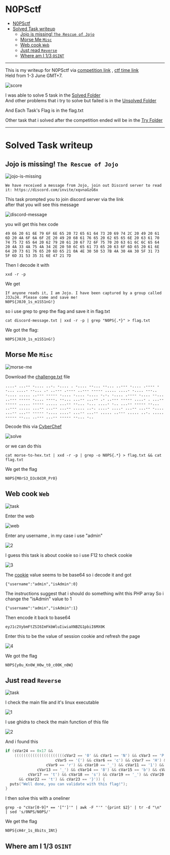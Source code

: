 # N0PSctf
- [N0PSctf](#n0psctf)
- [Solved Task writeup](#solved-task-writeup)
  - [Jojo is missing! `The Rescue of Jojo`](#jojo-is-missing-the-rescue-of-jojo)
  - [Morse Me `Misc`](#morse-me-misc)
  - [Web cook `Web`](#web-cook-web)
  - [Just read `Reverse`](#just-read-reverse)
  - [Where am I 1/3 `OSINT`](#where-am-i-13-osint)
---
This is my writeup for N0PSctf via [<ins>competition link<ins>](https://ctf.nops.re/) , [<ins>ctf time link<ins>](https://ctftime.org/event/2358) <br>
Held from 1-3 June GMT+7.

![score](resource/score.png)

I was able to solve 5 task in the [Solved Folder](SOLVED/) <br>
And other problems that i try to solve but failed is in the [Unsolved Folder](UNSOLVED/)

And Each Task's Flag is in the flag.txt

Other task that i solved after the competition ended will be in the [Try Folder](TRY/)


---

# Solved Task writeup
## Jojo is missing! `The Rescue of Jojo`
![jojo-is-missing](resource/jojo-is-missing/task.png)
```
We have received a message from Jojo, join out Discord server to read it: https://discord.com/invite/xqvnaGzG6x
```

This task prompted you to join discord server via the link<br>
after that you will see this message

![discord-message](resource/jojo-is-missing/discord-message.png)<br>

you will get this hex code<br>
```
49 66 20 61 6E 79 6F 6E 65 20 72 65 61 64 73 20 69 74 2C 20 49 20 61 6D 20 4A 6F 6A 6F 2E 20 49 20 68 61 76 65 20 62 65 65 6E 20 63 61 70 74 75 72 65 64 20 62 79 20 61 20 67 72 6F 75 70 20 63 61 6C 6C 65 64 20 4A 33 4A 75 4A 34 2E 20 50 6C 65 61 73 65 20 63 6F 6D 65 20 61 6E 64 20 73 61 76 65 20 6D 65 21 0A 4E 30 50 53 7B 4A 30 4A 30 5F 31 73 5F 6D 31 53 35 31 6E 47 21 7D
```
Then I decode it with <br>
```
xxd -r -p
```
We get 
```
If anyone reads it, I am Jojo. I have been captured by a group called J3JuJ4. Please come and save me!
N0PS{J0J0_1s_m1S51nG!}
```
so i use grep to grep the flag and save it in flag.txt
```
cat discord-message.txt | xxd -r -p | grep "N0PS{.*}" > flag.txt
```
We got the flag:
``` 
N0PS{J0J0_1s_m1S51nG!}
```
## Morse Me `Misc`

![morse-me](resource/morse-me/task.png)<br>

Download the [challenge.txt](/SOLVED/morse-me/challenge.txt) file<br>
```
....- ...-- -.... ..-. -.... . -.... --... --... ..--- -.... .---- --... ....- --... .- ..--- .---- ..--- ----- ..... ....- -.... ---.. -.... ..... ..--- ----- -.... -.... -.... -.-. -.... .---- -.... --... ..--- ----- -.... ----. --... ...-- ...-- .- ..--- ----- ....- . ...-- ----- ..... ----- ..... ...-- --... -... ....- -.. ...-- ----- --... ..--- ..... ...-- ...-- ...-- ..... ..-. ....- ....- ...-- ...-- -.... ...-- ...-- ----- -.... ....- ...-- ...-- ..... ..--- ..... ..-. ..... ----- --... ..--- ...-- ----- --... -..
```
Decode this via [CyberChef](https://gchq.github.io/CyberChef/)<br>

![solve](resource/morse-me/solve.png)<br>

or we can do this
```
cat morse-to-hex.txt | xxd -r -p | grep -o N0PS{.*} > flag.txt && cat flag.txt
```
We get the flag
```
N0PS{M0rS3_D3c0d3R_Pr0}
```
## Web cook `Web`
![task](resource/web-cook/task.png)<br>

Enter the web

![web](resource/web-cook/web.png)<br>

Enter any username , in my case i use "admin"

![2](resource/web-cook/2.png)<br>

I guess this task is about cookie so i use F12 to check cookie

![3](resource/web-cook/3.png)<br>

The [cookie](SOLVED\web-cook\cook.txt) value seems to be base64 so i decode it and got
```
{"username":"admin","isAdmin":0}
```
The instructions suggest that i should do something wiht this PHP array
So i change the "isAdmin" value to 1 
```
{"username":"admin","isAdmin":1}
```
Then encode it back to base64
```
eyJ1c2VybmFtZSI6ImFkbWluIiwiaXNBZG1pbiI6MX0K
```
Enter this to be the value of session cookie and refresh the page 

![4](resource\web-cook\4.png)<br>

We got the flag
```
N0PS{y0u_Kn0W_H0w_t0_c00K_n0W}
```
## Just read `Reverse`

![task](resource/just-read/task.png)<br>

I check the main file and it's linux executable

![1](resource/just-read/1.png)<br>

I use ghidra to check the main function of this file

![2](resource/just-read/2.png)<br>

And i found this 

```c
if (sVar24 == 0x17 &&
    ((((((((((((((((((((((cVar2 == '0' && cVar1 == 'N') && cVar3 == 'P') && cVar4 == 'S') &&
                      cVar5 == '{') && cVar6 == 'c') && cVar7 == 'H') && cVar8 == '4') &&
                  cVar9 == 'r') && cVar10 == '_') && cVar11 == '1') && cVar12 == 's') &&
              cVar13 == '_') && cVar14 == '8') && cVar15 == 'b') && cVar16 == 'i') &&
          cVar17 == 't') && cVar18 == 's') && cVar19 == '_') && cVar20 == '1') && cVar21 == 'N')
      && cVar22 == 't') && cVar23 == '}')) {
  puts("Well done, you can validate with this flag!");
}
```
I then solve this with a oneliner
```
grep -o "cVar[0-9]* == '[^']'" | awk -F "'" '{print $2}' | tr -d "\n" | sed 's/0NPS/N0PS/'
```
We get the flag
```
N0PS{cH4r_1s_8bits_1Nt}
```






## Where am I 1/3 `OSINT`
